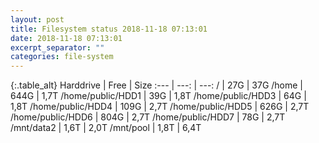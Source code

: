 ```yaml
---
layout: post
title: Filesystem status 2018-11-18 07:13:01
date: 2018-11-18 07:13:01
excerpt_separator: ""
categories: file-system
---
```

{:.table_alt}
Harddrive | Free | Size
:--- | ---: | ---:
/ | 27G | 37G
/home | 644G | 1,7T
/home/public/HDD1 | 39G | 1,8T
/home/public/HDD3 | 64G | 1,8T
/home/public/HDD4 | 109G | 2,7T
/home/public/HDD5 | 626G | 2,7T
/home/public/HDD6 | 804G | 2,7T
/home/public/HDD7 | 78G | 2,7T
/mnt/data2 | 1,6T | 2,0T
/mnt/pool | 1,8T | 6,4T

